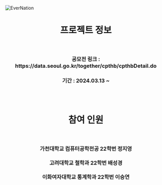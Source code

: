 ![EverNation](https://github.com/Gongdoribong/EverNation/assets/107023936/d5ed2701-8790-4659-bddc-f6cfaa10156a)

<div align = "center">

# 프로젝트 정보

<br>
<h3>공모전 링크  :   https://data.seoul.go.kr/together/cpthb/cpthbDetail.do</h3>
<h3>기간 :  2024.03.13 ~</h3>
<br><br>
  
# 참여 인원
<br>
<h3>
 가천대학교 컴퓨터공학전공 22학번 정지영<br><br>
 고려대학교 철학과 22학번 배성경<br><br>
 이화여자대학교 통계학과 22학번 이승연<br><br>
</h3>
</div>
